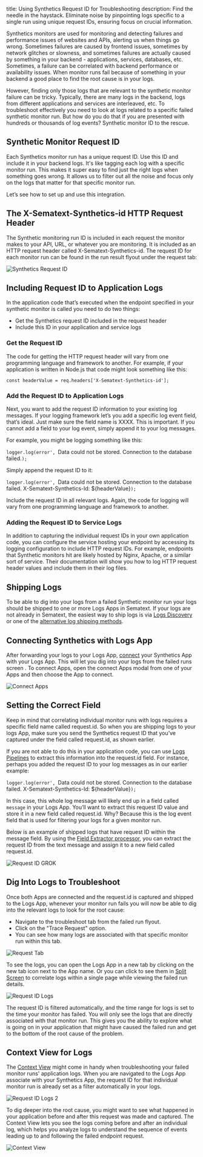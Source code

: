 title: Using Synthetics Request ID for Troubleshooting
description: Find the needle in the haystack. Eliminate noise by pinpointing logs specific to a single run using unique request IDs, ensuring focus on crucial information.

Synthetics monitors are used for monitoring and detecting failures and performance issues of websites and APIs, alerting us when things go wrong. Sometimes failures are caused by frontend issues, sometimes by network glitches or slowness, and sometimes failures are actually caused by something in your backend - applications, services, databases, etc. Sometimes, a failure can be correlated with backend performance or availability issues. When monitor runs fail because of something in your backend a good place to find the root cause is in your logs.
 
However, finding only those logs that are relevant to the synthetic monitor failure can be tricky.  Typically, there are many logs in the backend, logs from different applications and services are interleaved, etc. To troubleshoot effectively you need to look at logs related to a specific failed synthetic monitor run. But how do you do that if you are presented with hundreds or thousands of log events?  Synthetic monitor ID to the rescue.

## Synthetic Monitor Request ID

Each Synthetics monitor run has a unique request ID. Use this ID and include it in your backend logs. It's like tagging each log with a specific monitor run. This makes it super easy to find just the right logs when something goes wrong. It allows us to filter out all the noise and focus only on the logs that matter for that specific monitor run.

Let’s see how to set up and use this integration.

## The X-Sematext-Synthetics-id HTTP Request Header

The Synthetic monitoring run ID is included in each request the monitor makes to your API, URL, or whatever you are monitoring.  It is included as an HTTP request header called X-Sematext-Synthetics-id. The request ID for each monitor run can be found in the run result flyout under the request tab:

![Synthetics Request ID](../../images/synthetics/troubleshoot/synthetics-request-id.png)

## Including Request ID to Application Logs

In the application code that’s executed when the endpoint specified in your synthetic monitor is called you need to do two things:

- Get the Synthetics request ID included in the request header
- Include this ID in your application and service logs

### Get the Request ID

The code for getting the HTTP request header will vary from one programming language and framework to another.  For example, if your application is written in Node.js that code might look something like this:

`const headerValue = req.headers['X-Sematext-Synthetics-id'];`

### Add the Request ID to Application Logs

Next, you want to add the request ID information to your existing log messages. If your logging framework let’s you add a specific log event field, that’s ideal. Just make sure the field name is XXXX. This is important.  If you cannot add a field to your log event, simply append it to your log messages.

For example, you might be logging something like this:

`logger.log(error', `Data could not be stored. Connection to the database failed.`);`

Simply append the request ID to it:

`logger.log(error', `Data could not be stored. Connection to the database failed. X-Sematext-Synthetics-Id: ${headerValue}`);`

Include the request ID in all relevant logs. Again, the code for logging will vary from one programming language and framework to another.

### Adding the Request ID to Service Logs

In addition to capturing the individual request IDs in your own application code, you can configure the service hosting your endpoint by accessing its logging configuration to include HTTP request IDs.  For example, endpoints that Synthetic monitors hit are likely hosted by Nginx, Apache, or a similar sort of service. Their documentation will show you how to log HTTP request header values and include them in their log files.

## Shipping Logs

To be able to dig into your logs from a failed Synthetic monitor run your logs should be shipped to one or more Logs Apps in Sematext.  If your logs are not already in Sematext, the easiest way to ship logs is via [Logs Discovery](https://sematext.com/docs/logs/discovery/intro/) or one of the [alternative log shipping methods](https://sematext.com/docs/logs/sending-log-events/). 

## Connecting Synthetics with Logs App

After forwarding your logs to your Logs App, [connect](https://sematext.com/docs/guide/connected-apps/) your Synthetics App with your Logs App.  This will let you dig into your logs from the  failed runs screen . To connect Apps, open the connect Apps modal from one of your Apps and then choose the App to connect.

![Connect Apps](../../images/synthetics/troubleshoot/connect-apps.gif)

## Setting the Correct Field

Keep in mind that correlating individual monitor runs with logs requires a specific field name called request.id. So when you are shipping logs to your logs App, make sure you send the Synthetics request ID that you’ve captured under the field called request.id, as shown earlier.

If you are not able to do this in your application code, you can use [Logs Pipelines](https://sematext.com/docs/logs/pipelines/) to extract this information into the request.id field. For instance, perhaps you added the request ID to your log messages as in our earlier example:

`logger.log(error', `Data could not be stored. Connection to the database failed. X-Sematext-Synthetics-Id: ${headerValue}`);`

In this case, this whole log message will likely end up in a field called `message` in your Logs App.  You’ll want to extract this request ID value and store it in a new field called request.id. Why? Because this is the log event field that is used for filtering your logs for a given monitor run.

Below is an example of shipped logs that have request ID within the message field. By using the [Field Extractor processor](https://sematext.com/docs/logs/field-extractor-processor/), you can extract the request ID from the text message and assign it to a new field called request.id.

![Request ID GROK](../../images/synthetics/troubleshoot/request-id-grok.png)

## Dig Into Logs to Troubleshoot

Once both Apps are connected and the request.id is captured and shipped to the Logs App, whenever your monitor run fails you will now be able to dig into the relevant logs to look for the root cause:

- Navigate to the troubleshoot tab from the failed run flyout.
- Click on the "Trace Request" option.
- You can see how many logs are associated with that specific monitor run within this tab.

![Request Tab](../../images/synthetics/troubleshoot/trace-request-tab.png)

To see the logs, you can open the Logs App in a new tab by clicking on the new tab icon next to the App name. Or you can click to see them in [Split Screen](https://sematext.com/docs/guide/split-screen/) to correlate logs within a single page while viewing the failed run details.

![Request ID Logs](../../images/synthetics/troubleshoot/request-id-logs.png)

The request ID is filtered automatically, and the time range for logs is set to the time your monitor has failed. You will only see the logs that are directly associated with that monitor run. This gives you the ability to explore what is going on in your application that might have caused the failed run and get to the bottom of the root cause of the problem.

## Context View for Logs

The [Context View](https://sematext.com/blog/log-event-context/) might come in handy when troubleshooting your failed monitor runs' application logs. When you are navigated to the Logs App associate with your Synthetics App, the request ID for that individual monitor run is already set as a filter automatically in your logs.

![Request ID Logs 2](../../images/synthetics/troubleshoot/request-id-logs2.png)

To dig deeper into the root cause, you might want to see what happened in your application before and after this request was made and captured. The Context View lets you see the logs coming before and after an individual log, which helps you analyze logs to understand the sequence of events leading up to and following the failed endpoint request.

![Context View](../../images/synthetics/troubleshoot/context-view.gif)
